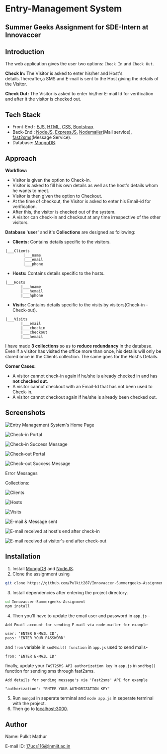 # Entry-Management System

## Summer Geeks Assignment for SDE-Intern at Innovaccer

## Introduction
The web application gives the user two options: ``Check In`` and ``Check Out``.

**Check In:**
The Visitor is asked to enter his/her and Host's details.Thereafter,a SMS and E-mail is sent to the Host giving the details of the Visitor.

**Check Out:**
The Visitor is asked to enter his/her E-mail Id for verification and after it the visitor is checked out.

## Tech Stack
* Front-End : [EJS](https://ejs.co/), [HTML](https://html.com/), [CSS](https://developer.mozilla.org/en-US/docs/Web/CSS), [Bootstrap](https://getbootstrap.com/).
* Back-End : [NodeJS](https://nodejs.org/en/), [ExpressJS](https://expressjs.com/), [Nodemailer](https://nodemailer.com/about/)(Mail service), [fast2sms](https://www.fast2sms.com/)(Message Service).
* Database: [MongoDB](https://www.mongodb.com/).

## Approach

**Workflow:**
* Visitor is given the option to Check-in.
* Visitor is asked to fill his own details as well as the host's details whom he wants to meet.
* Visitor is then given the option to Checkout.
* At the time of checkout, the Visitor is asked to enter his Email-id for verification.
* After this, the visitor is checked out of the system.
* A visitor can check-in and checkout at any time irrespective of the other visitors.

**Database 'user'** and it's **Collections** are designed as following:
* **Clients:** Contains details specific to the visitors.
```console
|___Clients
        |___name 
        |___email
        |___phone
```
* **Hosts:** Contains details specific to the hosts.
```console
|___Hosts
       |___hname
       |___hemail 
       |___hphone
```
* **Visits:** Contains details specific to the visits by visitors(Check-in - Check-out).
```console
|___Visits
       |___email
       |___checkin
       |___checkout
       |___hemail
```

I have made **3 collections** so as to **reduce redundancy** in the database. Even if a visitor has visited the office more than once, his details will only be stored once in the Clients collection. The same goes for the Host's Details.

**Corner Cases:**
* A visitor cannot check-in again if he/she is already checked in and has **not checked out**. 
* A visitor cannot checkout with an Email-Id that has not been used to Check-in.
* A visitor cannot checkout again if he/she is already been checked out.

## Screenshots

![Entry Management System's Home Page]()

![Check-in Portal]()

![Check-in Success Message]()

![Check-out Portal]()

![Check-out Success Message]()

Error Messages
![]()
![]()
![]()

Collections:

![Clients]()

![Hosts]()

![Visits]()

![E-mail & Message sent]()

![E-mail received at host's end after check-in]()

![E-mail received at visitor's end after check-out]()


## Installation
1. Install [MongoDB](https://www.mongodb.com/) and [NodeJS](https://nodejs.org/en/).
2. Clone the assignment using 
```bash
git clone https://github.com/Pulkit287/Innovaccer-Summergeeks-Assignment.git
```
3. Install dependencies after entering the project directory.
```bash
cd Innovaccer-Summergeeks-Assignment
npm install
```
4. Then you'll have to update the email user and password in ``
app.js
`` -

```console
Add Email account for sending E-mail via node-mailer for example

user: 'ENTER E-MAIL ID',                                
pass: 'ENTER YOUR PASSWORD'
```
and ``from`` variable in ``sndMail() function`` in ``app.js`` used to send mails-

```console
from: 'ENTER E-MAIL ID'
```
finally, update your ``FAST2SMS API authorization key`` in ``app.js`` in ``sndMsg()`` function for sending sms through fast2sms.
```console
Add details for sending message's via 'Fast2sms' API for example

"authorization": "ENTER YOUR AUTHORIZATION KEY" 
```
5. Run ``mongod`` in seperate terminal and ``node app.js`` in seperate terminal with the project.
6. Then go to [localhost:3000](localhost:3000).

## Author

Name: Pulkit Mathur

E-mail ID: [17ucs116@lnmiit.ac.in](mailto:17ucs116@lnmiit.ac.in)

